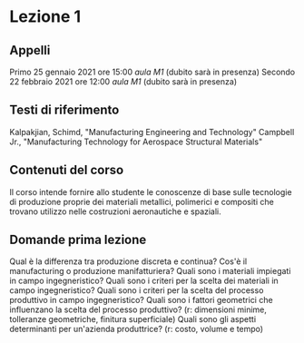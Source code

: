 # Lezione 1
## Appelli
Primo 25 gennaio 2021 ore 15:00 _aula M1_ (dubito sarà in presenza)
Secondo 22 febbraio 2021 ore 12:00 _aula M1_ (dubito sarà in presenza)

## Testi di riferimento
Kalpakjian, Schimd, "Manufacturing Engineering and Technology"
Campbell Jr., "Manufacturing Technology for Aerospace Structural Materials"

## Contenuti del corso
Il corso intende fornire allo studente le conoscenze di base sulle tecnologie di produzione proprie dei materiali metallici, polimerici e compositi che trovano utilizzo nelle costruzioni aeronautiche e spaziali.

## Domande prima lezione
Qual è la differenza tra produzione discreta e continua?
Cos'è il manufacturing o produzione manifatturiera?
Quali sono i materiali impiegati in campo ingegneristico?
Quali sono i criteri per la scelta dei materiali in campo ingegneristico?
Quali sono i criteri per la scelta del processo produttivo in campo ingegneristico?
Quali sono i fattori geometrici che influenzano la scelta del processo produttivo? (r: dimensioni minime, tolleranze geometriche, finitura superficiale)
Quali sono gli aspetti determinanti per un'azienda produttrice? (r: costo, volume e tempo)
